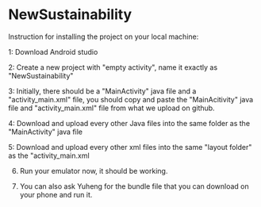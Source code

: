 # NewSustainability

Instruction for installing the project on your local machine:

1: Download Android studio

2: Create a new project with "empty activity", name it exactly as "NewSustainability"

3: Initially, there should be a "MainActivity" java file and a "activity_main.xml" file, you should copy and paste the "MainAcitivity" java file and "activity_main.xml" file from what we upload on github.

4: Download and upload every other Java files into the same folder as the "MainActivity" java file

5: Download and upload every other xml files into the same "layout folder" as the "activity_main.xml

6. Run your emulator now, it should be working.

7. You can also ask Yuheng for the bundle file that you can download on your phone and run it.




